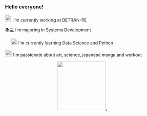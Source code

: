 
 ### Hello everyone!
</div>




<!--
**andrezarsoliveira/andrezarsoliveira** is a ✨ _special_ ✨ repository because its `README.md` (this file) appears on your GitHub profile.
-->
<img loading="lazy" src="https://detran.blog.br/wp-content/uploads/consulta-comunicacao-venda-DETRAN-PE-1024x1024.jpg" width="23" height="23"	/> I’m currently working at DETRAN-PE 

📚💻 I’m majoring in Systems Development


<img loading="lazy" src="https://icones.pro/wp-content/uploads/2021/05/icone-base-donnees-jaune.png" width="15" height="15"/> <img loading="lazy" src="https://upload.wikimedia.org/wikipedia/commons/1/1f/Python_logo_01.svg" width="20" height="20"/>  I'm currently learning Data Science and Python 

<img loading="lazy" src="https://artout.com.br/wp-content/uploads/2019/05/Tarsila-do-Amaral-1.jpg" width="22" height="22"/> I'm passionate about  art, science, japanese manga and workout



<div align="center">
  <a href="https://github.com/andrezarsoliveira">
 <img height="159em" src="https://github-readme-stats.vercel.app/api/top-langs/?username=andrezarsoliveira&layout=compact&langs_count=7&theme=dracula"/>.

   
   
<!--
**andrezarsoliveira/andrezarsoliveira** is a ✨ _special_ ✨ repository because its `README.md` (this file) appears on your GitHub profile
